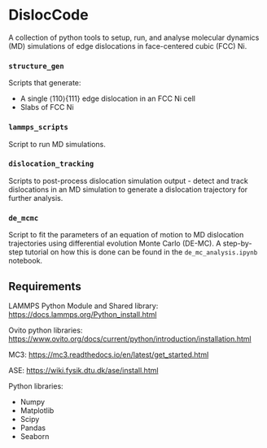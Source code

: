 # DislocCode
A collection of python tools to setup, run, and analyse molecular dynamics (MD) simulations of edge dislocations in face-centered cubic (FCC) Ni.


### `structure_gen`
Scripts that generate:
- A single $\langle 110 \rangle\{ 111\}$ edge dislocation in an FCC Ni cell
- Slabs of FCC Ni

### `lammps_scripts`
Script to run MD simulations.

### `dislocation_tracking`
Scripts to post-process dislocation simulation output - detect and track dislocations in an MD simulation to generate a dislocation trajectory for further analysis.

### `de_mcmc`
Script to fit the parameters of an equation of motion to MD dislocation trajectories using differential evolution Monte Carlo (DE-MC). A step-by-step tutorial on how this is done can be found in the `de_mc_analysis.ipynb` notebook.


## Requirements 
LAMMPS Python Module and Shared library:
https://docs.lammps.org/Python_install.html

Ovito python libraries:
https://www.ovito.org/docs/current/python/introduction/installation.html

MC3:
https://mc3.readthedocs.io/en/latest/get_started.html

ASE:
https://wiki.fysik.dtu.dk/ase/install.html

Python libraries:
- Numpy
- Matplotlib
- Scipy
- Pandas
- Seaborn
